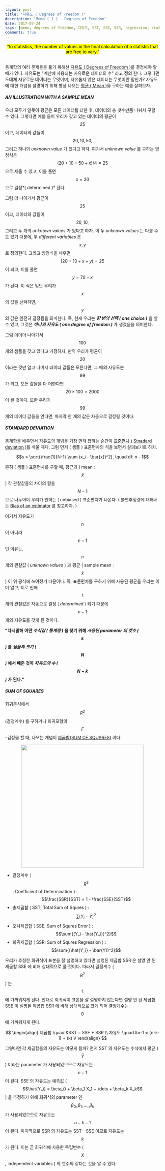 ```yaml
---
layout: post
title: "자유도 ( Degrees of Freedom )"
description: "Memo ( 1 ) - Degrees of Freedom"
date: 2017-07-24
tags: [memo, degrees of freedom, 자유도, SST, SSE, SSR, regression, statistics]
comments: true
---
```


<center><mark>"In statistics, the number of values in the final calculation of a statistic that are free to vary."</mark></center>
<br>

통계학의 여러 문제들을 풀기 위해선 [자유도 ( Degrees of Freedom )](https://en.wikipedia.org/wiki/Degrees_of_freedom_(statistics))를 결정해야 할 때가 있다. 자유도는 "계산에 사용되는 자유로운 데이터의 수" 라고 정의 한다. 그렇다면 도대체 자유로운 데이터는 무엇이며, 자유롭지 않은 데이터는 무엇이란 말인가? 자유도에 대한 개념을 설명하기 위해 항상 나오는 [평균 ( Mean )](https://en.wikipedia.org/wiki/Mean)을 구하는 예를 살펴보자.

##### AN ILLUSTRATION WITH A SAMPLE MEAN
우리 모두가 알듯이 평균은 모든 데이터를 더한 후, 데이터의 총 갯수만큼 나눠서 구할 수 있다. 그렇다면 예를 들어 우리가 갖고 있는 데이터의 평균이 $$25$$ 이고, 데이터의 값들이 $$20, 10, 50,$$ 그리고 하나의 *unknown value* 가 있다고 하자. 여기서 *unknown value* 를 구하는 방정식은 $$(20 + 10 + 50 + x) / 4 = 25$$ 으로 세울 수 있고, 이를 풀면 $$x = 20$$ 으로 결정*( determined )* 된다.

그럼 더 나아가서 평균이 $$25$$ 이고, 데이터의 값들이 $$20, 10,$$ 그리고 두 개의 *unknown values* 가 있다고 하자. 이 두 *unknown values* 는 다를 수도 있기 때문에, 두 *different variables* 은 $$x, y$$ 로 정의한다. 그리고 방정식을 세우면 $$(20 + 10 + x + y) = 25$$ 이 되고, 이를 풀면 $$y = 70 - x$$ 가 된다. 이 식은 일단 우리가 $$x$$ 의 값을 선택하면, $$y$$ 의 값은 완전히 결정됨을 의미한다. 즉, 현재 우리는 ***한 번의 선택 ( one choice )*** 을 할 수 있고, 그것은 ***하나의 자유도 ( one degree of freedom )*** 가 생겼음을 의미한다.

그럼 더더더 나아가서 $$100$$개의 샘플을 갖고 있다고 가정하자. 만약 우리가 평균이 $$20$$ 이라는 것만 알고 나머지 데이터 값들은 모른다면, 그 때의 자유도는 $$99$$ 가 되고, 모든 값들을 다 더한다면 $$20 \times 100 = 2000$$ 이 될 것이다. 또한 우리가 $$99$$ 개의 데이터 값들을 안다면, 마지막 한 개의 값은 자동으로 결정될 것이다.


##### STANDARD DEVIATION
통계학을 배우면서 자유도의 개념을 가장 먼저 접하는 순간이 [표준편차 ( Stnadard deviation )](https://en.wikipedia.org/wiki/Standard_deviation)를 배울 때다. 그럼 먼저 ( 샘플 ) 표준편차의 식을 보면서 살펴보기로 하자.

$$s = \sqrt{\frac{1}{N-1} \sum (x_i - \bar{x})^2}, \quad df: n - 1$$

흔히 ( 샘플 ) 표준편차를 구할 때, 평균과 ( mean : $$\bar{x}$$ ) 각 관찰값들의 차이의 합을 $$N-1$$ 으로 나누어야 우리가 원하는 ( unbiased ) 표준편차가 나온다. ( 불편추정량에 대해서는 [Bias of an estimator](https://en.wikipedia.org/wiki/Bias_of_an_estimator) 를 참고하자. )

여기서 자유도가 $$n$$ 이 아니라 $$n-1$$ 인 이유는, $$n$$ 개의 관찰값 ( *unknown values* ) 과 평균 ( sample mean : $$\bar{x}$$) 이 위 공식에 쓰여졌기 때문이다. 즉, 표준편차를 구하기 위해 사용된 평균을 우리는 이미 알고, 이로 인해 $$1$$ 개의 관찰값은 자동으로 결정 ( *determined* ) 되기 때문에 $$n-1$$ 개의 자유도를 갖게 된 것이다.

**"다시말해 어떤 *수식값 ( 통계량 )* 을 찾기 위해 *사용된 parameter 의 갯수 ( $$k$$ )* 를 *샘플의 크기 ( $$N$$ )* 에서 빼준 것이 *자유도의 수 ( $$N-k$$ )* 가 된다."**

##### SUM OF SQUARES
회귀분석에서 $$R^2$$(결정계수) 를 구하거나 회귀모형의 $$F$$-검정을 할 때, 나오는 개념이 [제곱합(SUM OF SQUARES)](https://en.wikipedia.org/wiki/Partition_of_sums_of_squares) 이다.
<center><img src="https://image.slidesharecdn.com/linearregression-140903114216-phpapp01/95/linear-regression-22-638.jpg?cb=1409744639" width="400"></center>

- 결정계수 ( $$R^2$$; Coefficient of Determination ) : $$\frac{SSR}{SST} = 1 - \frac{SSE}{SST}$$
- 총제곱합 ( SST; Total Sum of Squres ) : $$\sum{(Y_i - \bar{Y})^2}$$
- 오차제곱합 ( SSE; Sum of Squres Error ) : $$\sum{(Y_i - \hat{Y_i})^2}$$
- 회귀제곱합 ( SSR; Sum of Squres Regression ) : $$\sum{(\hat{Y_i} - \bar{Y})^2}$$

우리가 추정한 회귀식이 표본을 잘 설명하고 있다면 설명된 제곱합 SSR 은 설명 안 된 제곱합 SSE 에 비해 상대적으로 클 것이다. 따라서 결정계수 ( $$R^2$$ ) 는 $$1$$ 에 가까워지게 된다. 반대로 회귀식이 표본을 잘 설명하지 않는다면 설명 안 된 제곱합 SSE 이 설명된 제곱합 SSR 에 비해 상대적으로 크게 되어 결정계수는 $$0$$ 에 가까워지게 된다.

$$
\begin{align}
제곱합 \quad &SST = SSE + SSR \\
자유도 \quad &n-1 = (n-k-1) + (k) \\
\end{align}
$$

그렇다면 각 제곱합들의 자유도는 어떻게 될까? 먼저 SST 의 자유도는 수식에서 평균 ( $$\bar{Y}$$ ) 이라는 parameter 가 사용되었으므로 자유도는 $$n -1$$ 이 된다. SSE 의 자유도는 예측값 ( $$\hat{Y_i} = \beta_0 + \beta_1 X_1 + \dots + \beta_k X_k$$ ) 을 추정하기 위해 회귀식의 parameter 인 $$\beta_0, \beta_1, \dots, \beta_k$$ 가 사용되었으므로 자유도는 $$n-k-1$$ 이 된다. 마지막으로 SSR 의 자유도는 SST - SSE 이므로 자유도는 $$k$$ 가 된다. 이는 곧 회귀식에 사용한 독립변수 ( $$X$$, independent variables ) 의 갯수와 같다는 것을 알 수 있다.
